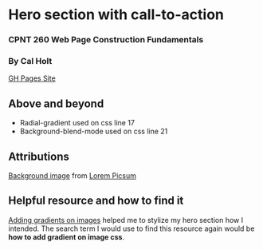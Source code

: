 # Hero section with call-to-action
### CPNT 260 Web Page Construction Fundamentals
### By Cal Holt
[GH Pages Site](https://calholt.github.io/cpnt260-a3/)
## Above and beyond
- Radial-gradient used on css line 17
- Background-blend-mode used on css line 21
## Attributions
[Background image](https://fastly.picsum.photos/id/79/2000/3011.jpg?hmac=TQsXWj0kLBLRXbSAh2Pygog1-cOefqpjEoKyl0uD3tg) from [Lorem Picsum](https://picsum.photos)
## Helpful resource and how to find it
[Adding gradients on images](https://webdevetc.com/blog/how-to-add-a-gradient-overlay-to-a-background-image-using-just-css-and-html/)
helped me to stylize my hero section how I intended. The search term I would use to find this resource again would be **how to add gradient on image css**.